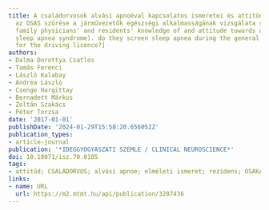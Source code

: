 ```yaml
---
title: A családorvosok alvási apnoéval kapcsolatos ismeretei és attitűdjei. Megvalósul-e
  az OSAS szűrése a járművezetők egészségi alkalmasságának vizsgálata során? [Hungarian
  family physicians' and residents' knowledge of and attitude towards osas (obstructive
  sleep apnea syndrome). do they screen sleep apnea during the general medical checkup
  for the driving licence?]
authors:
- Dalma Dorottya Csatlós
- Tamás Ferenci
- László Kalabay
- Andrea László
- Csenge Hargittay
- Bernadett Márkus
- Zoltán Szakács
- Péter Torzsa
date: '2017-01-01'
publishDate: '2024-01-29T15:58:20.656052Z'
publication_types:
- article-journal
publication: '*IDEGGYOGYASZATI SZEMLE / CLINICAL NEUROSCIENCE*'
doi: 10.18071/isz.70.0105
tags:
- attitűd; CSALÁDORVOS; alvási apnoe; elméleti ismeret; rezidens; OSAKA kérdôív
links:
- name: URL
  url: https://m2.mtmt.hu/api/publication/3207436
---
```

